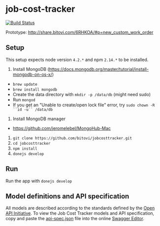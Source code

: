 # job-cost-tracker
[![Build Status](https://travis-ci.com/bitovi/jobcosttracker.svg?token=dyyk9qzTjNBWR2Yq1HxW&branch=master)](https://travis-ci.com/bitovi/jobcosttracker)

Prototype: http://share.bitovi.com/6RHKOA/#p=new_custom_work_order

## Setup
This setup expects node version `4.2.*` and npm `2.14.*` to be installed.

1. Install MongoDB (https://docs.mongodb.org/master/tutorial/install-mongodb-on-os-x/)
  * `brew update`
  * `brew install mongodb`
  * Create the data directory with `mkdir -p /data/db` (might need sudo)
  * Run `mongod`
  * If you get an "Unable to create/open lock file" error, try `sudo chown -R ``id -u`` /data/db`
1. Install MongoDB manager
  * https://github.com/jeromelebel/MongoHub-Mac
1. `git clone https://github.com/bitovi/jobcosttracker.git`
1. `cd jobcosttracker`
1. `npm install`
1. `donejs develop`

## Run
Run the app with `donejs develop`





## Model definitions and API specification

All models are described according to the standards defined by the [Open API Initiative](https://openapis.org/). To view the Job Cost Tracker models and API specification, copy and paste the [api-spec.json](api-spec.json) file into the online [Swagger Editor](http://editor.swagger.io/).
